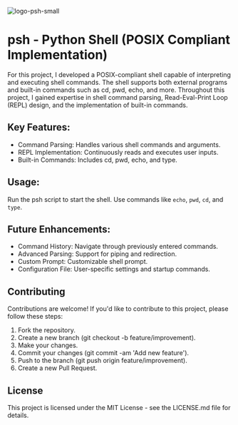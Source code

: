 ![logo-psh-small](https://github.com/cintra1/psh-shell/assets/101955322/555f55d7-aea1-4975-9bb5-ae8d19cdbb45)

# psh - Python Shell (POSIX Compliant Implementation)

For this project, I developed a POSIX-compliant shell capable of interpreting and executing shell commands. The shell supports both external programs and built-in commands such as cd, pwd, echo, and more. Throughout this project, I gained expertise in shell command parsing, Read-Eval-Print Loop (REPL) design, and the implementation of built-in commands.

## Key Features:
- Command Parsing: Handles various shell commands and arguments.
- REPL Implementation: Continuously reads and executes user inputs.
- Built-in Commands: Includes cd, pwd, echo, and type.

## Usage:
Run the psh script to start the shell. Use commands like `echo`, `pwd`, `cd`, and `type`.

## Future Enhancements:
- Command History: Navigate through previously entered commands.
- Advanced Parsing: Support for piping and redirection.
- Custom Prompt: Customizable shell prompt.
- Configuration File: User-specific settings and startup commands.

## Contributing
Contributions are welcome! If you'd like to contribute to this project, please follow these steps:

1. Fork the repository.
2. Create a new branch (git checkout -b feature/improvement).
3. Make your changes.
4. Commit your changes (git commit -am 'Add new feature').
5. Push to the branch (git push origin feature/improvement).
6. Create a new Pull Request.

## License
This project is licensed under the MIT License - see the LICENSE.md file for details.
